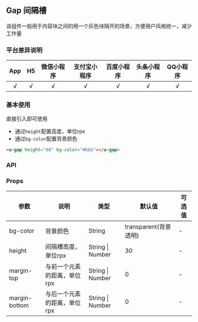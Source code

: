 ## Gap 间隔槽 <to-api/>

<demo-model url="/pages/componentsC/gap/index"></demo-model>


该组件一般用于内容块之间的用一个灰色块隔开的场景，方便用户风格统一，减少工作量

### 平台差异说明

|App|H5|微信小程序|支付宝小程序|百度小程序|头条小程序|QQ小程序|
|:-:|:-:|:-:|:-:|:-:|:-:|:-:|
|√|√|√|√|√|√|√|

### 基本使用

直接引入即可使用
- 通过`height`配置高度，单位rpx
- 通过`bg-color`配置背景颜色

```html
<u-gap height="80" bg-color="#bbb"></u-gap>
```

### API

### Props

| 参数          | 说明            | 类型            | 默认值             |  可选值   |
|-------------  |---------------- |---------------|------------------ |-------- |
| bg-color |  背景颜色 | String	 | transparent(背景透明) | - |
| height | 间隔槽高度，单位rpx  | String \| Number | 30 | - |
| margin-top | 与前一个元素的距离，单位rpx | String \| Number  | 0 | - |
| margin-bottom | 与后一个元素的距离，单位rpx | String \| Number  | 0 | - |
